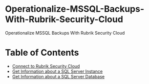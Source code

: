 # Operationalize-MSSQL-Backups-With-Rubrik-Security-Cloud
Operationalize MSSQL Backups With Rubrik Security Cloud

# Table of Contents
- [Connect to Rubrik Security Cloud](./content/ConnectToRubrikSecurityCloud.ipynb)
- [Get Information about a SQL Server Instance](./content/GetInformationAboutTheSQLServerInstance.ipynb)
- [Get Information about a SQL Server Database](./content/GetInformationAboutTheSQLServerDatabase.ipynb)